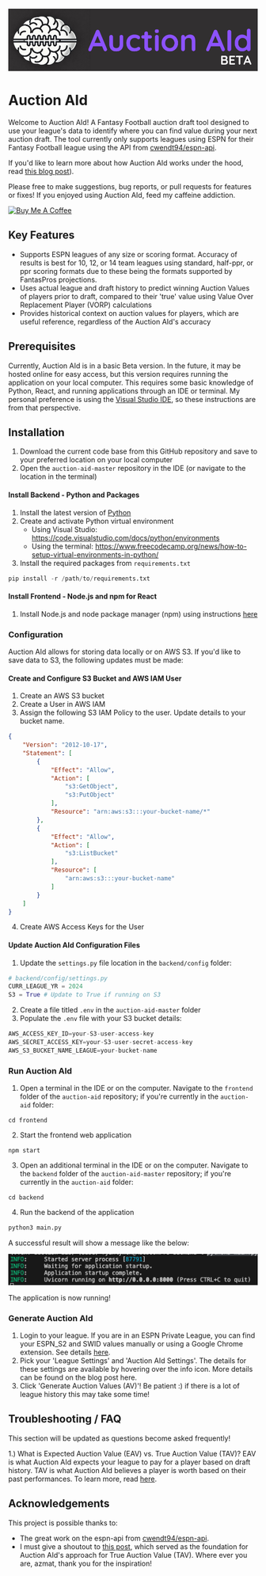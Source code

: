 ![alt text](frontend/src/Components/Auction_AId_logo_wide_beta.png)

# Auction AId

Welcome to Auction AId!  A Fantasy Football auction draft tool designed to use your league's data to identify where you can find value during your next auction draft.  The tool currently only supports leagues using ESPN for their Fantasy Football league using the API from [cwendt94/espn-api](https://github.com/cwendt94/espn-api).

If you'd like to learn more about how Auction AId works under the hood, read [this blog post](https://ryanlynch.me/Technical+Projects+Dashboard/AuctionAId/Auction+AId+Release+1.0+-+A+New+Tool+for+Fantasy+Football+Auction+Drafts)).

Please free to make suggestions, bug reports, or pull requests for features or fixes!  If you enjoyed using Auction AId, feed my caffeine addiction.

<a href="https://buymeacoffee.com/ryanlynchuf" target="_blank"><img src="https://cdn.buymeacoffee.com/buttons/default-orange.png" alt="Buy Me A Coffee" height="41" width="174"></a>


## Key Features

- Supports ESPN leagues of any size or scoring format.  Accuracy of results is best for 10, 12, or 14 team leagues using standard, half-ppr, or ppr scoring formats due to these being the formats supported by FantasPros projections.
- Uses actual league and draft history to predict winning Auction Values of players prior to draft, compared to their 'true' value using Value Over Replacement Player (VORP) calculations
- Provides historical context on auction values for players, which are useful reference, regardless of the Auction AId's accuracy

## Prerequisites

Currently, Auction AId is in a basic Beta version.  In the future, it may be hosted online for easy access, but this version requires running the application on your local computer.  This requires some basic knowledge of Python, React, and running applications through an IDE or terminal.  My personal preference is using the [Visual Studio IDE](https://visualstudio.microsoft.com/), so these instructions are from that perspective.

## Installation

1. Download the current code base from this GitHub repository and save to your preferred location on your local computer
2. Open the `auction-aid-master` repository in the IDE (or navigate to the location in the terminal)

#### Install Backend - Python and Packages

1. Install the latest version of [Python](https://www.python.org/downloads/)
2. Create and activate Python virtual environment 
    - Using Visual Studio: https://code.visualstudio.com/docs/python/environments
    - Using the terminal: https://www.freecodecamp.org/news/how-to-setup-virtual-environments-in-python/
2. Install the required packages from `requirements.txt`

```python
pip install -r /path/to/requirements.txt
```

#### Install Frontend - Node.js and npm for React

1. Install Node.js and node package manager (npm) using instructions [here](https://gist.github.com/MichaelCurrin/aa1fc56419a355972b96bce23f3bccba)

### Configuration

Auction AId allows for storing data locally or on AWS S3.  If you'd like to save data to S3, the following updates must be made:


#### Create and Configure S3 Bucket and AWS IAM User
1. Create an AWS S3 bucket
2. Create a User in AWS IAM
3. Assign the following S3 IAM Policy to the user.  Update details to your bucket name.

```json
{
    "Version": "2012-10-17",
    "Statement": [
        {
            "Effect": "Allow",
            "Action": [
                "s3:GetObject",
                "s3:PutObject"
            ],
            "Resource": "arn:aws:s3:::your-bucket-name/*"
        },
        {
            "Effect": "Allow",
            "Action": [
                "s3:ListBucket"
            ],
            "Resource": [
                "arn:aws:s3:::your-bucket-name"
            ]
        }
    ]
}
```

4. Create AWS Access Keys for the User


#### Update Auction AId Configuration Files
1. Update the `settings.py` file location in the `backend/config` folder:

``` python
# backend/config/settings.py
CURR_LEAGUE_YR = 2024
S3 = True # Update to True if running on S3
```

2. Create a file titled `.env` in the `auction-aid-master` folder
3. Populate the `.env` file with your S3 bucket details:

```python
AWS_ACCESS_KEY_ID=your-S3-user-access-key
AWS_SECRET_ACCESS_KEY=your-S3-user-secret-access-key
AWS_S3_BUCKET_NAME_LEAGUE=your-bucket-name
```

### Run Auction AId

1. Open a terminal in the IDE or on the computer.  Navigate to the `frontend` folder of the `auction-aid` repository; if you're currently in the `auction-aid` folder:

```
cd frontend
```

2. Start the frontend web application

```
npm start
```

3. Open an additional terminal in the IDE or on the computer.  Navigate to the `backend` folder of the `auction-aid-master` repository; if you're currently in the `auction-aid` folder:

```
cd backend
```

4. Run the backend of the application

```python
python3 main.py
```

A successful result will show a message like the below:

![alt text](frontend/src/Components/image.png)

The application is now running!

### Generate Auction AId

1. Login to your league.  If you are in an ESPN Private League, you can find your ESPN_S2 and SWID values manually or using a Google Chrome extension.  See details [here](https://github.com/cwendt94/espn-api/discussions/150#discussioncomment-133615).
2. Pick your 'League Settings' and 'Auction AId Settings'.  The details for these settings are available by hovering over the info icon.  More details can be found on the blog post here.
3. Click 'Generate Auction Values (AV)'!  Be patient :) if there is a lot of league history this may take some time!

## Troubleshooting / FAQ
This section will be updated as questions become asked frequently!

1.) What is Expected Auction Value (EAV) vs. True Auction Value (TAV)?
EAV is what Auction AId expects your league to pay for a player based on draft history.  TAV is what Auction AId believes a player is worth based on their past performances.  To learn more, read [here](https://ryanlynch.me/Technical+Projects/AuctionAId/Auction+AId+Release+1.0+-+A+New+Tool+for+Fantasy+Football+Auction+Drafts#Auction%20AId%20Fantasy%20Football%20Analysis).


## Acknowledgements
This project is possible thanks to:

- The great work on the espn-api from [cwendt94/espn-api](https://github.com/cwendt94/espn-api).
- I must give a shoutout to [this post](https://forums.footballguys.com/threads/auction-value-strategy.813174/), which served as the foundation for Auction AId's approach for True Auction Value (TAV).  Where ever you are, azmat, thank you for the inspiration!
